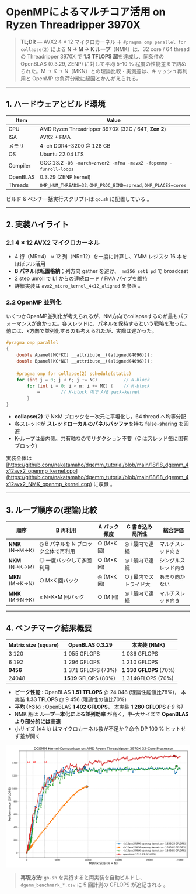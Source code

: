 # OpenMPによるマルチコア活用 on Ryzen Threadripper 3970X

> **TL;DR** — AVX2 4 × 12 マイクロカーネル ＋ `#pragma omp parallel for collapse(2)` による **N → M → K ループ**（NMK）は、32 core / 64 thread の Threadripper 3970X で **1.3 TFLOPS 超**を達成し、同条件の OpenBLAS (0.3.29, ZENP) に対して平均 5–10 % 程度の性能差まで詰められた。M → K → N（MKN）との理論比較・実測差は、キャッシュ再利用と OpenMP の負荷分散に起因とかんがえられる。

---

## 1. ハードウェアとビルド環境

| Item     | Value                                                             |
| -------- | ----------------------------------------------------------------- |
| CPU      | AMD Ryzen Threadripper 3970X (32C / 64T, **Zen 2**)               |
| ISA      | AVX2 + FMA                                                        |
| メモリ      | 4-ch DDR4-3200 @ 128 GB                                           |
| OS       | Ubuntu 22.04 LTS                                                  |
| Compiler | GCC 13.2 `-O3 -march=znver2 -mfma -mavx2 -fopenmp -funroll-loops` |
| OpenBLAS | 0.3.29 (ZENP kernel)                                              |
| Threads  | `OMP_NUM_THREADS=32`, `OMP_PROC_BIND=spread`, `OMP_PLACES=cores`  |

ビルド & ベンチ一括実行スクリプトは `go.sh` に配置している 。

---

## 2. 実装ハイライト

### 2.1 4 × 12 AVX2 マイクロカーネル

* 4 行（MR=4） × 12 列（NR=12）を一度に計算し、YMM レジスタ 16 本をほぼフル活用
* **B パネルは転置格納**；列方向 gather を避け、`_mm256_set1_pd` で broadcast
* 2 step unroll で L1 からの連続ロード / FMA パイプを維持
* 詳細実装は `avx2_micro_kernel_4x12_aligned` を参照 。

### 2.2 OpenMP 並列化

いくつかOpenMP並列化が考えられるが、NM方向でcollapseするのが最もパフォーマンスが良かった。各スレッドに、パネルを保持するという戦略を取った。他には、k方向で並列化するのも考えられたが、実際は遅かった。

```cpp
#pragma omp parallel
{
    double Apanel[MC*KC] __attribute__((aligned(4096)));
    double Bpanel[KC*NC] __attribute__((aligned(4096)));

    #pragma omp for collapse(2) schedule(static)
    for (int j = 0; j < n; j += NC)          // N-block
        for (int i = 0; i < m; i += MC) {    // M-block
            ⋯        // K-block 内で A/B pack→kernel
        }
}
```

* **collapse(2)** で N×M ブロックを一次元に平坦化し，64 thread へ均等分配
* 各スレッドが **スレッドローカルのパネルバッファ**を持ち false-sharing を回避
* K-ループは最内側。共有軸なのでリダクション不要（C はスレッド毎に固有ブロック）

実装全体は [https://github.com/nakatamaho/dgemm_tutorial/blob/main/18/18_dgemm_4x12avx2_openmp_kernel.cpp](https://github.com/nakatamaho/dgemm_tutorial/blob/main/18/18_dgemm_4x12avx2_NMK_openmp_kernel.cpp) に収録 。

---

## 3. ループ順序の(理論)比較

| 順序                 | B 再利用                               | A パック頻度     | C 書き込み局所性       | 総合評価             |
| -------------------- | -------------------------------------- | ---------------- | ---------------------- | -------------------- |
| **NMK**<br>(N→M→K)   | ◎ B パネルを N ブロック全体で再利用    | ○ (M×K 回)      | ◎ i 最内で連続         | マルチスレッド向き   |
| **NKM**<br>(N→K→M)   | ◎ 一度パックして多回利用               | ○ (M×K 回)      | ◎ i 最内で連続         | シングルスレッド向き |
| **MKN**<br>(M→K→N)   | ○ M×K 回パック                         | ◎ (M×K 回)      | ○ j 最内でストライド大 | あまり向かない       |
| **MNK**<br>(M→N→K)   | × N×K×M 回パック                       | ○ (M 回)        |  ◎ i 最内で連続    | マルチスレッド向き         |


---

## 4. ベンチマーク結果概要

| Matrix size (square) | OpenBLAS 0.3.29  | 本実装 (NMK)     |
| -------------------- | ---------------- | ---------------- |
| 3 120                | 1 055 GFLOPS     | 1 036 GFLOPS     |
| 6 192                | 1 296 GFLOPS     | 1 210 GFLOPS     |
| **9456**           | 1 371 GFLOPS (73%) | **1 330 GFLOPS** (70%)|
| 24048               | **1519** GFLOPS (80%) | 1 314GFLOPS (70%) |

* **ピーク性能** : OpenBLAS **1.51 TFLOPS** @ 24 048 (理論性能値比78%)， 本実装 **1.33 TFLOPS** @ 9 456 (理論性の値比70%)
* **平均 (≥3 k)** : OpenBLAS **1 402 GFLOPS**， 本実装 **1 280 GFLOPS** *(-9 %)*
* NMK 版は **ループ一本化による並列効率** が高く，中–大サイズで **OpenBLAS より部分的には高速**
* 小サイズ (≤4 k) はマイクロカーネル数が不足か？命令 DP 100 % ヒットせず差が開く

![openmp](18/dgemm_kernels_comparison.png)

> **再現方法**: `go.sh` を実行すると両実装を自動ビルドし、
> `dgemm_benchmark_*.csv` に 5 回計測の GFLOPS が追記される 。

